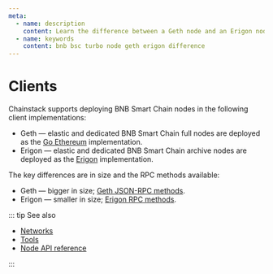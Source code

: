 ```yaml
---
meta:
  - name: description
    content: Learn the difference between a Geth node and an Erigon node.
  - name: keywords
    content: bnb bsc turbo node geth erigon difference
---
```


# Clients

Chainstack supports deploying BNB Smart Chain nodes in the following client implementations:

* Geth — elastic and dedicated BNB Smart Chain full nodes are deployed as the [Go Ethereum](https://github.com/bnb-chain/bsc) implementation.
* Erigon — elastic and dedicated BNB Smart Chain archive nodes are deployed as the [Erigon](https://github.com/ledgerwatch/erigon) implementation.

The key differences are in size and the RPC methods available:

* Geth — bigger in size; [Geth JSON-RPC methods](https://eth.wiki/json-rpc/API).
* Erigon — smaller in size; [Erigon RPC methods](https://github.com/ledgerwatch/erigon/blob/devel/cmd/rpcdaemon/README.md#rpc-implementation-status).

::: tip See also

* [Networks](/operations/bsc/networks)
* [Tools](/operations/bsc/tools)
* [Node API reference](/api/node-api-reference)

:::
